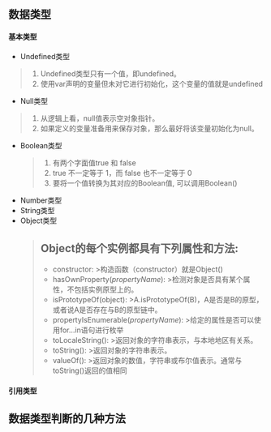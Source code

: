 ## 数据类型
#### 基本类型
* Undefined类型
>1. Undefined类型只有一个值，即undefined。
>2. 使用var声明的变量但未对它进行初始化，这个变量的值就是undefined
* Null类型
>1. 从逻辑上看，null值表示空对象指针。
>2. 如果定义的变量准备用来保存对象，那么最好将该变量初始化为null。
* Boolean类型
    >1. 有两个字面值true 和 false
    >2. true 不一定等于 1，而 false 也不一定等于 0
    >3. 要将一个值转换为其对应的Boolean值, 可以调用Boolean()
* Number类型
* String类型
* Object类型
    >## Object的每个实例都具有下列属性和方法:
    >* constructor:
        >构造函数（constructor）就是Object()
    >* hasOwnProperty(*propertyName*):
        >检测对象是否具有某个属性，不包括实例原型上的。
    >* isPrototypeOf(object):
        >A.isPrototypeOf(B)，A是否是B的原型，或者说A是否存在与B的原型链中。
    >* propertyIsEnumerable(*propertyName*):
        >给定的属性是否可以使用for...in语句进行枚举
    >* toLocaleString():
        >返回对象的字符串表示，与本地地区有关系。
    >* toString():
        >返回对象的字符串表示。
    >* valueOf():
        >返回对象的数值，字符串或布尔值表示。通常与toString()返回的值相同
#### 引用类型
## 数据类型判断的几种方法
